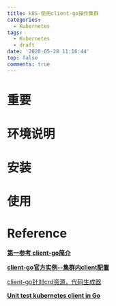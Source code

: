 ```yaml
---
title: k8S-使用client-go操作集群
categories:
  - Kubernetes
tags:
  - Kubernetes
  - draft
date: '2020-05-28 11:16:44'
top: false
comments: true
---
```


# 重要

# 环境说明

# 安装

# 使用

# Reference

**[第一参考 client-go简介](https://www.huweihuang.com/kubernetes-notes/develop/client-go.html)**

**[client-go官方实例--集群内client配置](https://github.com/kubernetes/client-go/blob/master/examples/in-cluster-client-configuration/main.go)**

[client-go针对crd资源，代码生成器](https://stackoverflow.com/questions/49953980/watch-customresourcedefinitions-crd-with-client-go)

**[Unit test kubernetes client in Go](https://gianarb.it/blog/unit-testing-kubernetes-client-in-go)**

